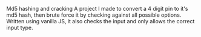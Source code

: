 Md5 hashing and cracking
A project I made to convert a 4 digit pin to it's md5 hash, then brute force it by checking against all possible options. Written using vanilla JS, it also checks the input and only allows the correct input type.
